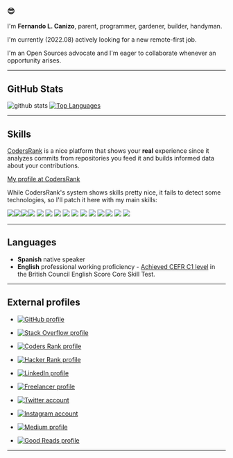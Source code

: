 ### 😎

I'm **Fernando L. Canizo**, parent, programmer, gardener, builder, handyman.

I'm currently (2022.08) actively looking for a new remote-first job.

I'm an Open Sources advocate and I'm eager to collaborate whenever an opportunity arises.

---

## GitHub Stats

![github stats](https://github-readme-stats.vercel.app/api?username=fernandocanizo&count_private=true&show_icons=true&theme=prussian&include_all_commits=true)
[![Top Languages](https://github-readme-stats.vercel.app/api/top-langs/?username=fernandocanizo&count_private=true&show_icons=true&theme=cobalt)](https://github.com/anuraghazra/github-readme-stats)


---

## Skills

[CodersRank](https://codersrank.io/) is a nice platform that shows your **real** experience since it analyzes commits from repositories you feed it and builds informed data about your contributions.

[My profile at CodersRank](https://profile.codersrank.io/user/fernandocanizo)

While CodersRank's system shows skills pretty nice, it fails to detect some technologies, so I'll patch it here with my main skills:

<p>
  <img src="https://img.shields.io/badge/javascript-ffff00?logo=javascript&logoColor=black&style=for-the-badge" style="float:left" />
  <img src="https://img.shields.io/badge/node.js-026e00?logo=node.js&logoColor=black&style=for-the-badge" style="float:left" />
  <img src="https://img.shields.io/badge/postgresql-336791?logo=postgresql&logoColor=black&style=for-the-badge" style="float:left" />
  <img src="https://img.shields.io/badge/html-e14d25?logo=html5&logoColor=black&style=for-the-badge" />
  <img src="https://img.shields.io/badge/css-2864e9?logo=css3&logoColor=black&style=for-the-badge" />
  <img src="https://img.shields.io/badge/express.js-eeeeee?logo=express&logoColor=black&style=for-the-badge" />
  <img src="https://img.shields.io/badge/bash-72a824?logo=gnu-bash&logoColor=black&style=for-the-badge" />
  <img src="https://img.shields.io/badge/docker-2496ed?logo=docker&logoColor=black&style=for-the-badge" />
  <img src="https://img.shields.io/badge/aws-232f3e?logo=amazon-https://github.com/fernandocanizo/fernandocanizoaws&logoColor=black&style=for-the-badge" />
  <img src="https://img.shields.io/badge/jest-C21325?logo=jest&logoColor=black&style=for-the-badge" />
  <img src="https://img.shields.io/badge/leaflet-199900?logo=leaflet&logoColor=black&style=for-the-badge" />
  <img src="https://img.shields.io/badge/mapbox-000000?logo=mapbox&logoColor=white&style=for-the-badge" />
  <img src="https://img.shields.io/badge/json-aeaeae?logo=json&logoColor=black&style=for-the-badge" />
  <img src="https://img.shields.io/badge/jwt-d935ff?logo=json-web-tokens&logoColor=black&style=for-the-badge" />
  <img src="https://img.shields.io/badge/git-f05032?logo=git&logoColor=black&style=for-the-badge" />
</p>

---

## Languages

- **Spanish** native speaker
- **English** professional working proficiency - [Achieved CEFR C1 level](https://api2.englishscore.com/verify/4456a02f) in the British Council English Score Core Skill Test.

---

## External profiles

- <a href="https://github.com/fernandocanizo/">
  <img
    alt="GitHub profile"
    src="https://img.shields.io/badge/github-181717?logo=github&logoColor=white&style=for-the-badge"
  />
</a>

- <a href="https://stackoverflow.com/users/978452/flc">
  <img
    alt="Stack Overflow profile"
    src="https://img.shields.io/badge/stackoverflow-fe7a16?logo=stackoverflow&logoColor=white&style=for-the-badge"
  />
</a>

- <a href="https://profile.codersrank.io/user/fernandocanizo">
  <img
    alt="Coders Rank profile"
    src="https://img.shields.io/badge/codersrank-67a4ac?logo=codersrank&logoColor=white&style=for-the-badge"
  />
</a>

- <a href="https://www.hackerrank.com/FernandoCanizo">
  <img
    alt="Hacker Rank profile"
    src="https://img.shields.io/badge/hackerrank-2ec866?logo=hackerrank&logoColor=white&style=for-the-badge"
  />
</a>

- <a href="https://www.linkedin.com/in/fernando-canizo/">
  <img
    alt="LinkedIn profile"
    src="https://img.shields.io/badge/linkedin-0077b5?logo=linkedin&logoColor=white&style=for-the-badge"
  />
</a>

- <a href="http://www.freelancer.com/u/FernandoCanizo.html">
  <img
    alt="Freelancer profile"
    src="https://img.shields.io/badge/freelancer-29b2fe?logo=freelancer&logoColor=white&style=for-the-badge"
  />
</a>

- <a href="https://twitter.com/fcanizo">
  <img
    alt="Twitter account"
    src="https://img.shields.io/badge/twitter-1da1f2?logo=twitter&logoColor=white&style=for-the-badge"
  />
</a>

- <a href="https://www.instagram.com/ferlucamza/">
  <img
    alt="Instagram account"
    src="https://img.shields.io/badge/instagram-e4405f?logo=instagram&logoColor=white&style=for-the-badge"
  />
</a>

- <a href="https://medium.com/@fernandocanizo">
  <img
    alt="Medium profile"
    src="https://img.shields.io/badge/medium-12100e?logo=medium&logoColor=white&style=for-the-badge"
  />
</a>

- <a href="https://www.goodreads.com/user/show/63375606-fernando-canizo">
  <img
    alt="Good Reads profile"
    src="https://img.shields.io/badge/goodreads-372213?logo=goodreads&logoColor=white&style=for-the-badge"
  />
</a>

---

